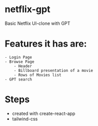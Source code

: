 # netflix-gpt

Basic Netflix UI-clone with GPT

# Features it has are:

    - Login Page
    - Browse Page
        - Header
        - Billboard presentation of a movie
        - Rows of Movies list
    - GPT search

# Steps

- created with create-react-app
- tailwind-css
